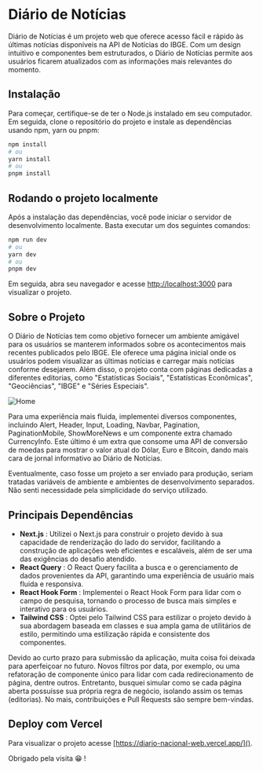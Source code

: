 
# Diário de Notícias

Diário de Notícias é um projeto web que oferece acesso fácil e rápido às últimas notícias disponíveis na API de Notícias do IBGE. Com um design intuitivo e componentes bem estruturados, o Diário de Notícias permite aos usuários ficarem atualizados com as informações mais relevantes do momento.

## Instalação

Para começar, certifique-se de ter o Node.js instalado em seu computador. Em seguida, clone o repositório do projeto e instale as dependências usando npm, yarn ou pnpm:

```bash
npm install
# ou 
yarn install
# ou
pnpm install 
```

## Rodando o projeto localmente

Após a instalação das dependências, você pode iniciar o servidor de desenvolvimento localmente. Basta executar um dos seguintes comandos:

```bash
npm run dev
# ou 
yarn dev
# ou 
pnpm dev
```

Em seguida, abra seu navegador e acesse [http://localhost:3000](http://localhost:3000/) para visualizar o projeto.

## Sobre o Projeto

O Diário de Notícias tem como objetivo fornecer um ambiente amigável para os usuários se manterem informados sobre os acontecimentos mais recentes publicados pelo IBGE. Ele oferece uma página inicial onde os usuários podem visualizar as últimas notícias e carregar mais notícias conforme desejarem. Além disso, o projeto conta com páginas dedicadas a diferentes editorias, como "Estatísticas Sociais", "Estatísticas Econômicas", "Geociências", "IBGE" e "Séries Especiais".

![Home](https://r2.easyimg.io/idsyoavmd/diariodenoticias.jpeg "Home")

Para uma experiência mais fluida, implementei diversos componentes, incluindo Alert, Header, Input, Loading, Navbar, Pagination, PaginationMobile, ShowMoreNews e um componente extra chamado CurrencyInfo. Este último é um extra que consome uma API de conversão de moedas para mostrar o valor atual do Dólar, Euro e Bitcoin, dando mais cara de jornal informativo ao Diário de Notícias.

Eventualmente, caso fosse um projeto a ser enviado para produção, seriam tratadas variáveis de ambiente e ambientes de desenvolvimento separados. Não senti necessidade pela simplicidade do serviço utilizado.

## Principais Dependências

* **Next.js** : Utilizei o Next.js para construir o projeto devido à sua capacidade de renderização do lado do servidor, facilitando a construção de aplicações web eficientes e escaláveis, além de ser uma das exigências do desafio atendido.
* **React Query** : O React Query facilita a busca e o gerenciamento de dados provenientes da API, garantindo uma experiência de usuário mais fluida e responsiva.
* **React Hook Form** : Implementei o React Hook Form para lidar com o campo de pesquisa, tornando o processo de busca mais simples e interativo para os usuários.
* **Tailwind CSS** : Optei pelo Tailwind CSS para estilizar o projeto devido à sua abordagem baseada em classes e sua ampla gama de utilitários de estilo, permitindo uma estilização rápida e consistente dos componentes.

Devido ao curto prazo para submissão da aplicação, muita coisa foi deixada para aperfeiçoar no futuro. Novos filtros por data, por exemplo, ou uma refatoração de componente único para lidar com cada redirecionamento de página, dentre outros. Entretanto, busquei simular como se cada página aberta possuísse sua própria regra de negócio, isolando assim os temas (editorias). No mais, contribuições e Pull Requests são sempre bem-vindas.

## Deploy com Vercel

Para visualizar o projeto acesse [https://diario-nacional-web.vercel.app/](). 

Obrigado pela visita 😁 !
